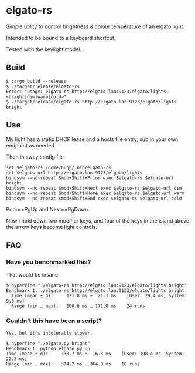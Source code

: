 # elgato-rs
Simple utility to control brightness & colour temperature of an elgato light.

Intended to be bound to a keyboard shortcut.

Tested with the keylight model.

## Build
```shell
$ cargo build --release
$ ./target/release/elgato-rs
Error: "Usage: elgato-rs http://elgato.lan:9123/elgato/lights <bright|dim|warm|cold>"
$ ./target/release/elgato-rs http://elgato.lan:9123/elgato/lights bright
```

## Use
My light has a static DHCP lease and a hosts file entry, sub in your own endpoint as needed.

Then in sway config file
```config
set $elgato-rs /home/hugh/.bin/elgato-rs
set $elgato-url http://elgato.lan:9123/elgato/lights
bindsym --no-repeat $mod+Shift+Prior exec $elgato-rs $elgato-url bright
bindsym --no-repeat $mod+Shift+Next exec $elgato-rs $elgato-url dim
bindsym --no-repeat $mod+Shift+Home exec $elgato-rs $elgato-url warm
bindsym --no-repeat $mod+Shift+End exec $elgato-rs $elgato-url cold
```

Prior==PgUp and Next==PgDown.

Now I hold down two modifier keys, and four of the keys in the island above the arrow keys become light controls.


## FAQ
### Have you benchmarked this?
That would be insane
```
$ hyperfine "./elgato-rs http://elgato.lan:9123/elgato/lights bright"
Benchmark 1: ./elgato-rs http://elgato.lan:9123/elgato/lights bright
  Time (mean ± σ):     121.8 ms ±  21.3 ms    [User: 29.4 ms, System: 9.0 ms]
  Range (min … max):   100.6 ms … 171.0 ms    24 runs
```

### Couldn't this have been a script?
    Yes, but it's intolerably slower.
```
$ hyperfine "./elgato.py bright"
Benchmark 1: python elgato.py up
Time (mean ± σ):     330.7 ms ±  16.3 ms    [User: 198.4 ms, System: 22.5 ms]
Range (min … max):   314.2 ms … 364.0 ms    10 runs
```
